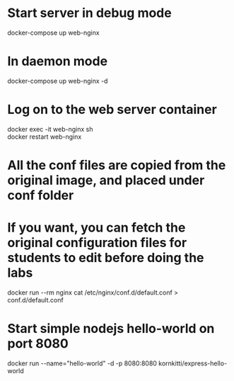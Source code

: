 # Start server in debug mode
docker-compose up web-nginx
# In daemon mode
docker-compose up  web-nginx -d  
# Log on to the web server container
docker exec -it web-nginx sh  
docker restart  web-nginx



# All the conf files are copied from the original image, and placed under conf folder
# If you want, you can fetch the original configuration files for students to edit before doing the labs
docker run --rm nginx cat /etc/nginx/conf.d/default.conf > conf.d/default.conf



# Start simple nodejs hello-world on port 8080
docker run --name="hello-world" -d -p 8080:8080 kornkitti/express-hello-world
